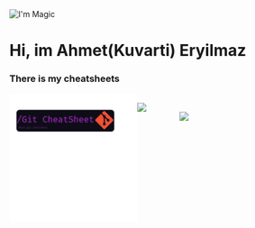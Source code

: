 <img src="https://c.tenor.com/kpElBQWusCQAAAAC/magic-power.gif" alt="I'm Magic" width="100%" height="200px"/>

# Hi, im Ahmet(Kuvarti) Eryilmaz

### There is my cheatsheets
<a href="https://github.com/kuvarti/kuvarti/blob/main/gitcard.png">
	<img align="left" width="45%" src="gitcard.png">
</a>
<br>
<a href="https://github.com/kuvarti/github-readme-stats">
  <img align="left" width="55%" src="https://github-readme-stats.vercel.app/api?username=kuvarti&show_icons=true&theme=radical" />
</a>
<a href="https://github.com/kuvarti/github-readme-stats">
  <img align="right" width="40%" src="https://github-readme-stats.vercel.app/api/top-langs/?username=kuvarti&layout=compact&theme=radical" />
</a>


<!--
[![Kuvarti's GitHub stats](https://github-readme-stats.vercel.app/api?username=kuvarti&show_icons=true&theme=radical)](https://github.com/kuvarti/github-readme-stats)

[![Top Langs](https://github-readme-stats.vercel.app/api/top-langs/?username=kuvarti&layout=compact)](https://github.com/kuvarti/github-readme-stats)
-->

<!--
**kuvarti/kuvarti** is a ✨ _special_ ✨ repository because its `README.md` (this file) appears on your GitHub profile.

Here are some ideas to get you started:

- 🔭 I’m currently working on ...
- 🌱 I’m currently learning ...
- 👯 I’m looking to collaborate on ...
- 🤔 I’m looking for help with ...
- 💬 Ask me about ...
- 📫 How to reach me: ...
- 😄 Pronouns: ...
- ⚡ Fun fact: ...
-->
